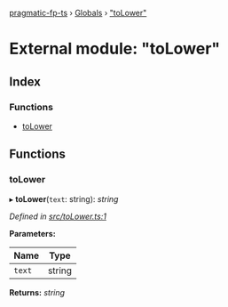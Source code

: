 [pragmatic-fp-ts](../README.md) › [Globals](../globals.md) › ["toLower"](_tolower_.md)

# External module: "toLower"

## Index

### Functions

* [toLower](_tolower_.md#tolower)

## Functions

###  toLower

▸ **toLower**(`text`: string): *string*

*Defined in [src/toLower.ts:1](https://github.com/hermann-p/pragmatic-fp-ts/blob/1e5cfe0/src/toLower.ts#L1)*

**Parameters:**

Name | Type |
------ | ------ |
`text` | string |

**Returns:** *string*

